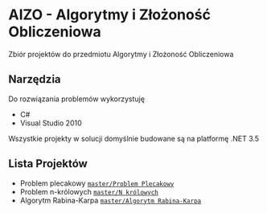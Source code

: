 # AIZO - Algorytmy i Złożoność Obliczeniowa


Zbiór projektów do przedmiotu Algorytmy i Złożoność Obliczeniowa

## Narzędzia

Do rozwiązania problemów wykorzystuję 

* C# 
* Visual Studio 2010

Wszystkie projekty w solucji domyślnie budowane są na platformę .NET 3.5

## Lista Projektów


* Problem plecakowy   [`master/Problem Plecakowy`][problem-plecakowy]
* Problem n-królowych [`master/N królowych`][problem-n-krolowych]
* Algorytm Rabina-Karpa [`master/Algorytm Rabina-Karpa`][algorytm-rabina-karpa]

[problem-plecakowy]:   https://github.com/vircung/AIZO/tree/master/Problem%20Plecakowy
[problem-n-krolowych]: https://github.com/vircung/AIZO/tree/master/N%20kr%C3%B3lowych
[algorytm-rabina-karpa]: https://github.com/vircung/AIZO/tree/master/Algorytm%20Rabina-Karpa